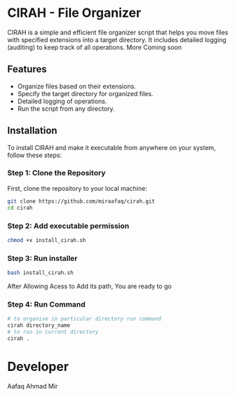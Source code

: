 # CIRAH - File Organizer

CIRAH is a simple and efficient file organizer script that helps you move files with specified extensions into a target directory. It includes detailed logging (auditing) to keep track of all operations. More Coming soon 

## Features 

- Organize files based on their extensions.
- Specify the target directory for organized files.
- Detailed logging of operations.
- Run the script from any directory.

## Installation

To install CIRAH and make it executable from anywhere on your system, follow these steps:

### Step 1: Clone the Repository

First, clone the repository to your local machine:

```bash
git clone https://github.com/miraafaq/cirah.git
cd cirah
```
### Step 2: Add executable permission
```bash
chmod +x install_cirah.sh
```
### Step 3: Run installer 
```bash
bash install_cirah.sh
```
After Allowing Acess to Add its path, You are ready to go
### Step 4: Run Command 
```bash
# to organise in particular directory run command 
cirah directory_name
# to run in current directory
cirah .
```
# Developer
Aafaq Ahmad Mir
